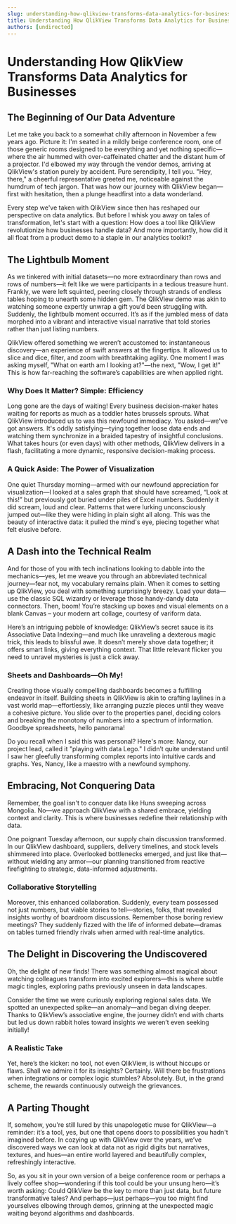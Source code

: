 ```yaml
---
slug: understanding-how-qlikview-transforms-data-analytics-for-businesses
title: Understanding How QlikView Transforms Data Analytics for Businesses
authors: [undirected]
---
```



# Understanding How QlikView Transforms Data Analytics for Businesses

## The Beginning of Our Data Adventure

Let me take you back to a somewhat chilly afternoon in November a few years ago. Picture it: I'm seated in a mildly beige conference room, one of those generic rooms designed to be everything and yet nothing specific—where the air hummed with over-caffeinated chatter and the distant hum of a projector. I'd elbowed my way through the vendor demos, arriving at QlikView's station purely by accident. Pure serendipity, I tell you. "Hey, there," a cheerful representative greeted me, noticeable against the humdrum of tech jargon. That was how our journey with QlikView began—first with hesitation, then a plunge headfirst into a data wonderland.

Every step we've taken with QlikView since then has reshaped our perspective on data analytics. But before I whisk you away on tales of transformation, let's start with a question: How does a tool like QlikView revolutionize how businesses handle data? And more importantly, how did it all float from a product demo to a staple in our analytics toolkit?

## The Lightbulb Moment

As we tinkered with initial datasets—no more extraordinary than rows and rows of numbers—it felt like we were participants in a tedious treasure hunt. Frankly, we were left squinted, peering closely through strands of endless tables hoping to unearth some hidden gem. The QlikView demo was akin to watching someone expertly unwrap a gift you’d been struggling with. Suddenly, the lightbulb moment occurred. It’s as if the jumbled mess of data morphed into a vibrant and interactive visual narrative that told stories rather than just listing numbers.

QlikView offered something we weren’t accustomed to: instantaneous discovery—an experience of swift answers at the fingertips. It allowed us to slice and dice, filter, and zoom with breathtaking agility. One moment I was asking myself, "What on earth am I looking at?"—the next, "Wow, I get it!" This is how far-reaching the software’s capabilities are when applied right.

### Why Does It Matter? Simple: Efficiency

Long gone are the days of waiting! Every business decision-maker hates waiting for reports as much as a toddler hates brussels sprouts. What QlikView introduced us to was this newfound immediacy. You asked—we've got answers. It's oddly satisfying—tying together loose data ends and watching them synchronize in a braided tapestry of insightful conclusions. What takes hours (or even days) with other methods, QlikView delivers in a flash, facilitating a more dynamic, responsive decision-making process.

### A Quick Aside: The Power of Visualization

One quiet Thursday morning—armed with our newfound appreciation for visualization—I looked at a sales graph that should have screamed, “Look at this!” but previously got buried under piles of Excel numbers. Suddenly it did scream, loud and clear. Patterns that were lurking unconsciously jumped out—like they were hiding in plain sight all along. This was the beauty of interactive data: it pulled the mind's eye, piecing together what felt elusive before.

## A Dash into the Technical Realm 

And for those of you with tech inclinations looking to dabble into the mechanics—yes, let me weave you through an abbreviated technical journey—fear not, my vocabulary remains plain. When it comes to setting up QlikView, you deal with something surprisingly breezy. Load your data—use the classic SQL wizardry or leverage those handy-dandy data connectors. Then, boom! You’re stacking up boxes and visual elements on a blank Canvas – your modern art collage, courtesy of variform data.

Here’s an intriguing pebble of knowledge: QlikView’s secret sauce is its Associative Data Indexing—and much like unraveling a dexterous magic trick, this leads to blissful awe. It doesn’t merely shove data together; it offers smart links, giving everything context. That little relevant flicker you need to unravel mysteries is just a click away.

### Sheets and Dashboards—Oh My!

Creating those visually compelling dashboards becomes a fulfilling endeavor in itself. Building sheets in QlikView is akin to crafting laylines in a vast world map—effortlessly, like arranging puzzle pieces until they weave a cohesive picture. You slide over to the properties panel, deciding colors and breaking the monotony of numbers into a spectrum of information. Goodbye spreadsheets, hello panorama!

Do you recall when I said this was personal? Here's more: Nancy, our project lead, called it "playing with data Lego." I didn’t quite understand until I saw her gleefully transforming complex reports into intuitive cards and graphs. Yes, Nancy, like a maestro with a newfound symphony.

## Embracing, Not Conquering Data

Remember, the goal isn't to conquer data like Huns sweeping across Mongolia. No—we approach QlikView with a shared embrace, yielding context and clarity. This is where businesses redefine their relationship with data.

One poignant Tuesday afternoon, our supply chain discussion transformed. In our QlikView dashboard, suppliers, delivery timelines, and stock levels shimmered into place. Overlooked bottlenecks emerged, and just like that—without wielding any armor—our planning transitioned from reactive firefighting to strategic, data-informed adjustments.

### Collaborative Storytelling

Moreover, this enhanced collaboration. Suddenly, every team possessed not just numbers, but viable stories to tell—stories, folks, that revealed insights worthy of boardroom discussions. Remember those boring review meetings? They suddenly fizzed with the life of informed debate—dramas on tables turned friendly rivals when armed with real-time analytics.

## The Delight in Discovering the Undiscovered

Oh, the delight of new finds! There was something almost magical about watching colleagues transform into excited explorers—this is where subtle magic tingles, exploring paths previously unseen in data landscapes.

Consider the time we were curiously exploring regional sales data. We spotted an unexpected spike—an anomaly—and began diving deeper. Thanks to QlikView’s associative engine, the journey didn’t end with charts but led us down rabbit holes toward insights we weren’t even seeking initially!

### A Realistic Take

Yet, here’s the kicker: no tool, not even QlikView, is without hiccups or flaws. Shall we admire it for its insights? Certainly. Will there be frustrations when integrations or complex logic stumbles? Absolutely. But, in the grand scheme, the rewards continuously outweigh the grievances.

## A Parting Thought

If, somehow, you're still lured by this unapologetic muse for QlikView—a reminder: it’s a tool, yes, but one that opens doors to possibilities you hadn't imagined before. In cozying up with QlikView over the years, we’ve discovered ways we can look at data not as rigid digits but narratives, textures, and hues—an entire world layered and beautifully complex, refreshingly interactive.

So, as you sit in your own version of a beige conference room or perhaps a lively coffee shop—wondering if this tool could be your unsung hero—it’s worth asking: Could QlikView be the key to more than just data, but future transformative tales? And perhaps—just perhaps—you too might find yourselves elbowing through demos, grinning at the unexpected magic waiting beyond algorithms and dashboards.